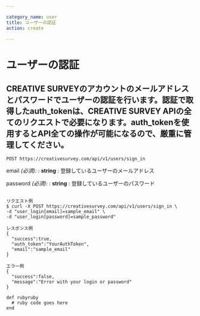 ```yaml
---

category_name: user
title: ユーザーの認証
action: create

---
```


# ユーザーの認証

## CREATIVE SURVEYのアカウントのメールアドレスとパスワードでユーザーの認証を行います。認証で取得したauth_tokenは、CREATIVE SURVEY APIの全てのリクエストで必要になります。auth_tokenを使用するとAPI全ての操作が可能になるので、厳重に管理してください。

`POST https://creativesurvey.com/api/v1/users/sign_in`

email _(必須)_:
: __string__ 
: 登録しているユーザーのメールアドレス

password _(必須)_:
: __string__
: 登録しているユーザーのパスワード


~~~

リクエスト例
$ curl -X POST https://creativesurvey.com/api/v1/users/sign_in \
-d "user_login[email]=sample_email" \
-d "user_login[password]=sample_password"

レスポンス例
{
  "success":true,
  "auth_token":"YourAuthToken",
  "email":"sample_email"
}

エラー例
{
  "success":false,
  "message":"Error with your login or password"
}

~~~


~~~
def rubyruby
  # ruby code goes here
end
~~~

